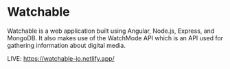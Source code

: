 # Watchable

Watchable is a web application built using Angular, Node.js, Express, and MongoDB. It also makes use of the WatchMode API which is an API used for gathering information about digital media. 

LIVE: https://watchable-io.netlify.app/
